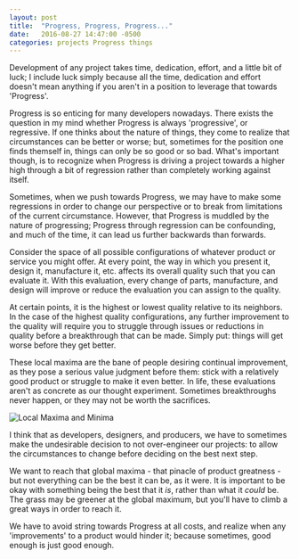 ```yaml
---
layout: post
title:  "Progress, Progress, Progress..."
date:   2016-08-27 14:47:00 -0500
categories: projects Progress things
---
```


Development of any project takes time, dedication, effort, and a little bit of luck; I include luck simply because all the time, dedication and effort doesn't mean anything if you aren't in a position to leverage that towards 'Progress'.
<!--more-->
Progress is so enticing for many developers nowadays. There exists the question in my mind whether Progress is always 'progressive', or regressive. If one thinks about the nature of things, they come to realize that circumstances can be better or worse; but, sometimes for the position one finds themself in, things can only be so good or so bad. What's important though, is to recognize when Progress is driving a project towards a higher high through a bit of regression rather than completely working against itself.

Sometimes, when we push towards Progress, we may have to make some regressions in order to change our perspective or to break from limitations of the current circumstance. However, that Progress is muddled by the nature of progressing; Progress through regression can be confounding, and much of the time, it can lead us further backwards than forwards.

Consider the space of all possible configurations of whatever product or service you might offer. At every point, the way in which you present it, design it, manufacture it, etc. affects its overall quality such that you can evaluate it. With this evaluation, every change of parts, manufacture, and design will improve or reduce the evaluation you can assign to the quality. 

At certain points, it is the highest or lowest quality relative to its neighbors. In the case of the highest quality configurations, any further improvement to the quality will require you to struggle through issues or reductions in quality before a breakthrough that can be made. Simply put: things will get worse before they get better.

These local maxima are the bane of people desiring continual improvement, as they pose a serious value judgment before them: stick with a relatively good product or struggle to make it even better. In life, these evaluations aren't as concrete as our thought experiment. Sometimes breakthroughs never happen, or they may not be worth the sacrifices.

![Local Maxima and Minima](https://upload.wikimedia.org/wikipedia/commons/6/68/Extrema_example_original.svg)

I think that as developers, designers, and producers, we have to sometimes make the undesirable decision to not over-engineer our projects: to allow the circumstances to change before deciding on the best next step. 

We want to reach that global maxima - that pinacle of product greatness - but not everything can be the best it can be, as it were. It is important to be okay with something being the best that it _is_, rather than what it _could_ be. The grass may be greener at the global maximum, but you'll have to climb a great ways in order to reach it. 

We have to avoid string towards Progress at all costs, and realize when any 'improvements' to a product would hinder it; because sometimes, good enough is just good enough.	